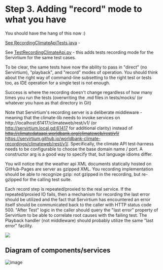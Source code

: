 # Step 3. Adding "record" mode to what you have

You should have the hang of this now :)

[See RecordingClimateApiTests.java](https://github.com/servirtium/demo-java-climate-tck/blob/master/src/test/java/com/paulhammant/climatedata/RecordingClimateApiTests.java) - 

See [TestRecordingClimateApi.py](https://github.com/servirtium/demo-python-climate-tck/blob/master/src/test/TestRecordingClimateApi.py) - this adds tests recording mode for the Servirtium for the same test cases. 

To be clear, the same tests have now the ability to pass in "direct" (no Servirtium), "playback", 
and "record" modes of operation.  You should think about the right way of command-line subsetting 
to the right test or tests too, as IDE operation for a single test is not enough.

Success is where the recording doesn't change regardless of how many times you run the tests 
(overwriting the .md files in tests/mocks/ (or whatever you have as that directory in Git)

Note that Servirtium's recording server is a deliberate middleware - meaning that the 
climate-lib needs to invoke services on http://localhost:61417/climateweb/rest/v1/ (or http://servirtium.local.gd:61417 for additional clarity)
instead of ~~http://climatedataapi.worldbank.org/climateweb/rest/v1/~~ https://servirtium.github.io/worldbank-climate-recordings/climateweb/rest/v1/. Specifically, the climate API test-harness needs to be configurable to choose the base domain name / port. A constructor arg is a good way to specify that, 
but language idioms differ. 

You will notice that the weather api XML documents statically hosted on GitHub-Pages are server as gzipped XML. You recording implementation should be able to recognize gzip: not gzipped in the recording, but re-gzipped for the calling test suite.

Each record step is repeated/proxied to the real service. If the repeated/proxied IO fails, then a mechanism for recording the last error should be utilized and the fact that Servirtium has encountered an error itself should be communicated back to the caller with HTTP status code 500.  "After Test" logic in the caller should query the "last error" property of Servirtium to be able to correlate root causes with the failing test. The Playback handler (not middleware) should probably utilize the same "last error" facility.

<img src="https://raw.github.com/servirtium/README/master/3.svg?sanitize=true">

## Diagram of components/services

![image](https://user-images.githubusercontent.com/82182/91487112-2c60a300-e8a5-11ea-8e3d-1311925b25c7.png)

